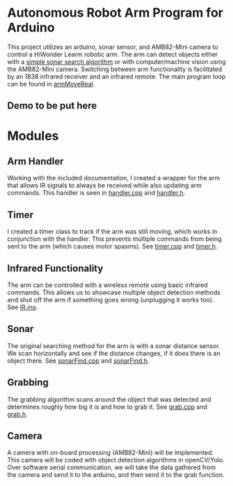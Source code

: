 # Autonomous Robot Arm Program for Arduino
This project utilizes an arduino, sonar sensor, and AMB82-Mini camera to control a HiWonder Learm robotic arm. The arm can detect objects either with a [simple sonar search algorithm](sonarFind.cpp) or with computer/machine vision using the AMB82-Mini camera. Switching between arm functionality is facilitated by an 1838 infrared receiver and an infrared remote. The main program loop can be found in [armMoveReal](armMoveReal.ino). 

## Demo to be put here

# Modules

## Arm Handler
Working with the included documentation, I created a wrapper for the arm that allows IR signals to always be received while also updating arm commands. This handler is seen in [handler.cpp](handler.cpp) and [handler.h](handler.h). 

## Timer
I created a timer class to track if the arm was still moving, which works in conjunction with the handler. This prevents multiple commands from being sent to the arm (which causes motor spasms). See [timer.cpp](timer.cpp) and [timer.h](timer.h).

## Infrared Functionality 
The arm can be controlled with a wireless remote using basic infrared commands. This allows us to showcase multiple object detection methods and shut off the arm if something goes wrong (unplugging it works too). See [IR.ino](IR.ino).

## Sonar 
The original searching method for the arm is with a sonar distance sensor. We scan horizontally and see if the distance changes, if it does there is an object there. See [sonarFind.cpp](sonarFind.cpp) and [sonarFind.h](sonarFind.h).

## Grabbing
The grabbing algorithm scans around the object that was detected and determines roughly how big it is and how to grab it. See [grab.cpp](grab.cpp) and [grab.h](grab.h).

## Camera
A camera with on-board processing (AMB82-Mini) will be implemented. This camera will be coded with object detection algorithms in openCV/Yolo. Over software serial communication, we will take the data gathered from the camera and send it to the arduino, and then send it to the grab function.
